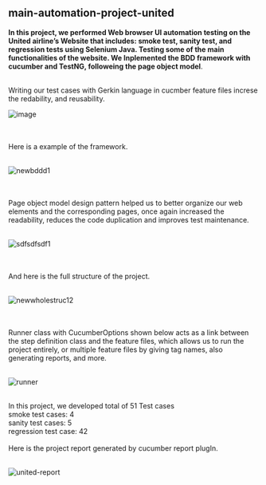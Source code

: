 ﻿## main-automation-project-united
 **In this project, we performed Web browser UI automation testing on the United airline’s Website that includes: smoke test, sanity test, and regression tests using Selenium Java. Testing some of the main functionalities of the website. We Inplemented the BDD framework with cucumber and TestNG, followeing the page object model**.
 <br />
 <br />
 

Writing our test cases with Gerkin language in cucmber feature files increse the redability, and reusability.<br />

 ![image](https://user-images.githubusercontent.com/40803114/145426205-a94e3383-fde0-41fb-9f1f-be7f8f7a009c.png) 
 
<br />
<br />
Here is a example of the framework.<br />
<br />

 ![newbddd1](https://user-images.githubusercontent.com/40803114/145866472-d2850302-e302-4491-a61f-72d89a934d19.png)
 
<br />
<br /> 
Page object model design pattern helped us to better organize our web elements and the corresponding pages, once again increased the readability, reduces the code duplication and improves test maintenance.<br />
<br />

 ![sdfsdfsdf1](https://user-images.githubusercontent.com/40803114/145866782-877e3719-b248-4216-8020-8d3b4be6e387.png)

<br />
<br />
And here is the full structure of the project.<br />
<br />

 ![newwholestruc12](https://user-images.githubusercontent.com/40803114/145868290-10a26e8f-77a8-474c-bfdd-8f39f211d89a.png)
 


<br />
<br />
Runner class with CucumberOptions shown below acts as a link between the step definition class and the feature files, which allows us to run the project entirely, or multiple feature files by giving tag names, also generating reports, and more.<br />
<br />

 ![runner](https://user-images.githubusercontent.com/40803114/145430515-6fefc76a-0239-4ffa-aca8-b31866de6953.PNG)



<br />
In this project, we developed total of 51 Test cases<br />
smoke test cases: 4<br />
sanity test cases: 5<br />
regression test case: 42<br />
<br />
Here is the project report generated by cucumber report plugIn.<br />
<br />

 ![united-report](https://user-images.githubusercontent.com/40803114/145447601-75fa3d34-4610-40e1-bf9b-59456c6f64d2.PNG)
 




 
